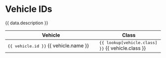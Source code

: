 <script setup>
import { response as vehicle_classes } from './../dumps/vehicle_classes.json'
import { response as data } from './../dumps/vehicles.json'

const lookup = vehicle_classes.list.reduce((acc, item) => {
    acc[item.name] = item.value;
    return acc;
}, {});
</script>

<style>
.selectable-group {
    user-select: all;
    font-family: monospace
}
</style>

# Vehicle IDs

{{ data.description }}

<table>
    <thead>
        <th style="width:50%">Vehicle</th>
        <th style="width:30%">Class</th>
    </thead>
    <tbody>
        <tr v-for="(vehicle, index) in data.list" :key="index">
            <td><Badge class="selectable-group" type="tip">{{ vehicle.id }}</Badge> {{ vehicle.name }}</td>
            <td><Badge class="selectable-group" type="info">{{ lookup[vehicle.class] }}</Badge> {{ vehicle.class }}</td>
        </tr>
    </tbody>
</table>